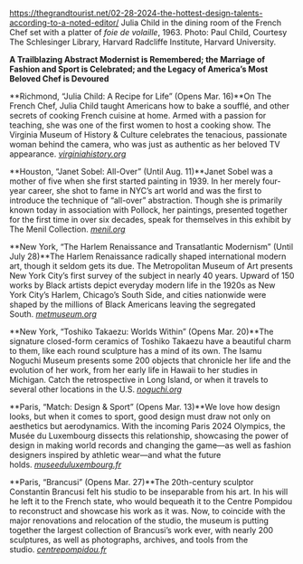 https://thegrandtourist.net/02-28-2024-the-hottest-design-talents-according-to-a-noted-editor/
Julia Child in the dining room of the French Chef set with a platter of _foie de volaille_, 1963. Photo: Paul Child, Courtesy The Schlesinger Library, Harvard Radcliffe Institute, Harvard University.

**A Trailblazing Abstract Modernist is Remembered; the Marriage of Fashion and Sport is Celebrated; and the Legacy of America’s Most Beloved Chef is Devoured**

**Richmond, “Julia Child: A Recipe for Life” (Opens Mar. 16)**On The French Chef, Julia Child taught Americans how to bake a soufflé, and other secrets of cooking French cuisine at home. Armed with a passion for teaching, she was one of the first women to host a cooking show. The Virginia Museum of History & Culture celebrates the tenacious, passionate woman behind the camera, who was just as authentic as her beloved TV appearance. [_virginiahistory.org_](https://virginiahistory.org/exhibitions/julia-child-recipe-life)

**Houston, “Janet Sobel: All-Over” (Until Aug. 11)**Janet Sobel was a mother of five when she first started painting in 1939. In her merely four-year career, she shot to fame in NYC’s art world and was the first to introduce the technique of “all-over” abstraction. Though she is primarily known today in association with Pollock, her paintings, presented together for the first time in over six decades, speak for themselves in this exhibit by The Menil Collection. [_menil.org_](https://www.menil.org/exhibitions/370-janet-sobel-all-over)

**New York, “The Harlem Renaissance and Transatlantic Modernism” (Until July 28)**The Harlem Renaissance radically shaped international modern art, though it seldom gets its due. The Metropolitan Museum of Art presents New York City’s first survey of the subject in nearly 40 years. Upward of 150 works by Black artists depict everyday modern life in the 1920s as New York City’s Harlem, Chicago’s South Side, and cities nationwide were shaped by the millions of Black Americans leaving the segregated South. [_metmuseum.org_](https://www.metmuseum.org/exhibitions/the-harlem-renaissance-and-transatlantic-modernism)

**New York, “Toshiko Takaezu: Worlds Within” (Opens Mar. 20)**The signature closed-form ceramics of Toshiko Takaezu have a beautiful charm to them, like each round sculpture has a mind of its own. The Isamu Noguchi Museum presents some 200 objects that chronicle her life and the evolution of her work, from her early life in Hawaii to her studies in Michigan. Catch the retrospective in Long Island, or when it travels to several other locations in the U.S. [_noguchi.org_](https://www.noguchi.org/museum/exhibitions/view/toshiko-takaezu/)

**Paris, “Match: Design & Sport” (Opens Mar. 13)**We love how design looks, but when it comes to sport, good design must draw not only on aesthetics but aerodynamics. With the incoming Paris 2024 Olympics, the Musée du Luxembourg dissects this relationship, showcasing the power of design in making world records and changing the game—as well as fashion designers inspired by athletic wear—and what the future holds. [_museeduluxembourg.fr_](https://museeduluxembourg.fr/en/agenda/evenement/match)

**Paris, “Brancusi” (Opens Mar. 27)**The 20th-century sculptor Constantin Brancusi felt his studio to be inseparable from his art. In his will he left it to the French state, who would bequeath it to the Centre Pompidou to reconstruct and showcase his work as it was. Now, to coincide with the major renovations and relocation of the studio, the museum is putting together the largest collection of Brancusi’s work ever, with nearly 200 sculptures, as well as photographs, archives, and tools from the studio. [_centrepompidou.fr_](https://www.centrepompidou.fr/en/program/calendar/event/mb7ZAkc)